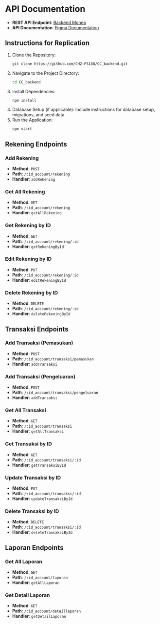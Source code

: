 # API Documentation

- **REST API Endpoint**: [Backend Moneo](https://backend-moneo-pyy3zhb4pa-et.a.run.app/)
- **API Documentation**: [Figma Documentation](https://www.figma.com/file/2BW6uOb9D2ZP5rdx56Icgv/Job-Desk-CC?type=whiteboard&node-id=0-1&t=glSWbT4XGb4JNk7Z-0)

## Instructions for Replication

1. Clone the Repository:
   ```bash
   git clone https://github.com/CH2-PS188/CC_backend.git
2. Navigate to the Project Directory:
   ```bash
   cd CC_backend
3. Install Dependencies:
   ```bash
   npm install
5. Database Setup (if applicable):
   Include instructions for database setup, migrations, and seed data.
6. Run the Application:
   ```bash
   npm start
   
## Rekening Endpoints

### Add Rekening

- **Method**: `POST`
- **Path**: `/:id_account/rekening`
- **Handler**: `addRekening`

### Get All Rekening

- **Method**: `GET`
- **Path**: `/:id_account/rekening`
- **Handler**: `getAllRekening`

### Get Rekening by ID

- **Method**: `GET`
- **Path**: `/:id_account/rekening/:id`
- **Handler**: `getRekeningById`

### Edit Rekening by ID

- **Method**: `PUT`
- **Path**: `/:id_account/rekening/:id`
- **Handler**: `editRekeningById`

### Delete Rekening by ID

- **Method**: `DELETE`
- **Path**: `/:id_account/rekening/:id`
- **Handler**: `deleteRekeningById`

## Transaksi Endpoints

### Add Transaksi (Pemasukan)

- **Method**: `POST`
- **Path**: `/:id_account/transaksi/pemasukan`
- **Handler**: `addTransaksi`

### Add Transaksi (Pengeluaran)

- **Method**: `POST`
- **Path**: `/:id_account/transaksi/pengeluaran`
- **Handler**: `addTransaksi`

### Get All Transaksi

- **Method**: `GET`
- **Path**: `/:id_account/transaksi`
- **Handler**: `getAllTransaksi`

### Get Transaksi by ID

- **Method**: `GET`
- **Path**: `/:id_account/transaksi/:id`
- **Handler**: `getTransaksiById`

### Update Transaksi by ID

- **Method**: `PUT`
- **Path**: `/:id_account/transaksi/:id`
- **Handler**: `updateTransaksiById`

### Delete Transaksi by ID

- **Method**: `DELETE`
- **Path**: `/:id_account/transaksi/:id`
- **Handler**: `deleteTransaksiById`

## Laporan Endpoints

### Get All Laporan

- **Method**: `GET`
- **Path**: `/:id_account/laporan`
- **Handler**: `getAllLaporan`

### Get Detail Laporan

- **Method**: `GET`
- **Path**: `/:id_account/detaillaporan`
- **Handler**: `getDetailLaporan`


